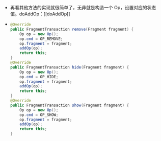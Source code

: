 - 再看其他方法的实现就很简单了，无非就是构造一个 Op，设置对应的状态值。doAddOp：[[doAddOp]]
- ```java
  @Override
  public FragmentTransaction remove(Fragment fragment) {
      Op op = new Op();
      op.cmd = OP_REMOVE;
      op.fragment = fragment;
      addOp(op);
      return this;
  }
  @Override
  public FragmentTransaction hide(Fragment fragment) {
      Op op = new Op();
      op.cmd = OP_HIDE;
      op.fragment = fragment;
      addOp(op);
      return this;
  }
  @Override
  public FragmentTransaction show(Fragment fragment) {
      Op op = new Op();
      op.cmd = OP_SHOW;
      op.fragment = fragment;
      addOp(op);
      return this;
  }
  ```